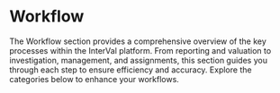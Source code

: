 # Workflow

The Workflow section provides a comprehensive overview of the key processes within the InterVal platform. From reporting and valuation to investigation, management, and assignments, this section guides you through each step to ensure efficiency and accuracy. Explore the categories below to enhance your workflows.
